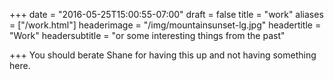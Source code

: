 +++
date = "2016-05-25T15:00:55-07:00"
draft = false
title = "work"
aliases = ["/work.html"]
headerimage = "/img/mountainsunset-lg.jpg"
headertitle = "Work"
headersubtitle = "or some interesting things from the past"

+++
You should berate Shane for having this up and not having something here.
